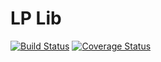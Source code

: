 # LP Lib

[![Build Status](https://travis-ci.org/lpsusu/lplib.svg?branch=master)](https://travis-ci.org/lpsusu/lplib)
[![Coverage Status](https://coveralls.io/repos/github/lpsusu/lplib/badge.svg)](https://coveralls.io/github/lpsusu/lplib)
